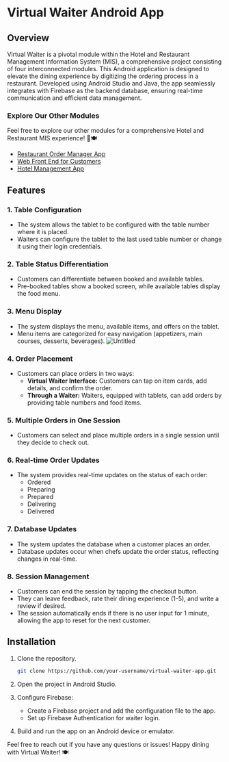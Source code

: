 
# Virtual Waiter Android App

## Overview

Virtual Waiter is a pivotal module within the Hotel and Restaurant Management Information System (MIS), a comprehensive project consisting of four interconnected modules. This Android application is designed to elevate the dining experience by digitizing the ordering process in a restaurant. Developed using Android Studio and Java, the app seamlessly integrates with Firebase as the backend database, ensuring real-time communication and efficient data management.

### Explore Our Other Modules
Feel free to explore our other modules for a comprehensive Hotel and Restaurant MIS experience! 🏨🍽️
- [Restaurant Order Manager App](https://github.com/thiva-k/Restaurant-Order-Manager)
- [Web Front End for Customers](https://github.com/thiva-k/Hotel-Web-App)
- [Hotel Management App](https://github.com/Wathmiv/Hotel-Management)

## Features

### 1. Table Configuration
- The system allows the tablet to be configured with the table number where it is placed.
- Waiters can configure the tablet to the last used table number or change it using their login credentials.

### 2. Table Status Differentiation
- Customers can differentiate between booked and available tables.
- Pre-booked tables show a booked screen, while available tables display the food menu.

### 3. Menu Display
- The system displays the menu, available items, and offers on the tablet.
- Menu items are categorized for easy navigation (appetizers, main courses, desserts, beverages).
![Untitled](https://github.com/kasunprabashwara/virtual_waiter/assets/115882176/e33cc850-6336-4260-89d2-168d3ee06423)

### 4. Order Placement
- Customers can place orders in two ways:
  - **Virtual Waiter Interface:** Customers can tap on item cards, add details, and confirm the order.
  - **Through a Waiter:** Waiters, equipped with tablets, can add orders by providing table numbers and food items.

### 5. Multiple Orders in One Session
- Customers can select and place multiple orders in a single session until they decide to check out.

### 6. Real-time Order Updates
- The system provides real-time updates on the status of each order:
  - Ordered
  - Preparing
  - Prepared
  - Delivering
  - Delivered

### 7. Database Updates
- The system updates the database when a customer places an order.
- Database updates occur when chefs update the order status, reflecting changes in real-time.

### 8. Session Management
- Customers can end the session by tapping the checkout button.
- They can leave feedback, rate their dining experience (1-5), and write a review if desired.
- The session automatically ends if there is no user input for 1 minute, allowing the app to reset for the next customer.

## Installation

1. Clone the repository.
   ```bash
   git clone https://github.com/your-username/virtual-waiter-app.git
   ```

2. Open the project in Android Studio.

3. Configure Firebase:
   - Create a Firebase project and add the configuration file to the app.
   - Set up Firebase Authentication for waiter login.

4. Build and run the app on an Android device or emulator.

Feel free to reach out if you have any questions or issues! Happy dining with Virtual Waiter! 🍽️
